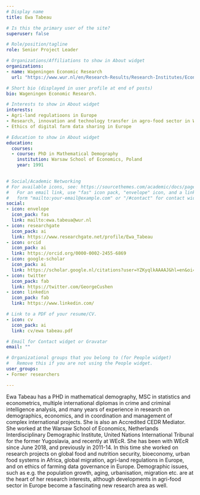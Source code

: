 ```yaml
---
# Display name
title: Ewa Tabeau

# Is this the primary user of the site?
superuser: false

# Role/position/tagline
role: Senior Project Leader

# Organizations/Affiliations to show in About widget
organizations:
- name: Wageningen Economic Research
  url: "https://www.wur.nl/en/Research-Results/Research-Institutes/Economic-Research.htm"

# Short bio (displayed in user profile at end of posts)
bio: Wageningen Economic Research.

# Interests to show in About widget
interests:
- Agri-land regulatioons in Europe
- Research, innovation and technology transfer in agro-food sector in Western Balkans
- Ethics of digital farm data sharing in Europe

# Education to show in About widget
education:
  courses:
  - course: PhD in Mathematical Demography
    institution: Warsaw School of Economics, Poland
    year: 1991

  
# Social/Academic Networking
# For available icons, see: https://sourcethemes.com/academic/docs/page-builder/#icons
#   For an email link, use "fas" icon pack, "envelope" icon, and a link in the
#   form "mailto:your-email@example.com" or "/#contact" for contact widget.
social:
- icon: envelope
  icon_pack: fas
  link: mailto:ewa.tabeua@wur.nl
- icon: researchgate
  icon_pack: ai
  link: https://www.researchgate.net/profile/Ewa_Tabeau
- icon: orcid
  icon_pack: ai
  link: https://orcid.org/0000-0002-2455-6869 
- icon: google-scholar
  icon_pack: ai
  link: https://scholar.google.nl/citations?user=YZKyqlkAAAAJ&hl=en&oi=ao
- icon: twitter
  icon_pack: fab
  link: https://twitter.com/GeorgeCushen
- icon: linkedin
  icon_pack: fab
  link: https://www.linkedin.com/

# Link to a PDF of your resume/CV.
- icon: cv
  icon_pack: ai
  link: cv/ewa tabeau.pdf

# Email for Contact widget or Gravatar
email: ""

# Organizational groups that you belong to (for People widget)
#   Remove this if you are not using the People widget.
user_groups:
- Former researchers

---
```

Ewa Tabeau has a PHD in mathematical demography, MSC in statistics and econometrics, multiple international diplomas in crime and criminal intelligence analysis, and many years of experience in research on demographics, economics, and in coordination and management of complex international projects. She is also an Accredited CEDR Mediator. 
She worked at the Warsaw School of Economics, Netherlands Interdisciplinary Demographic Institute, United Nations International Tribunal for the former Yugoslavia, and recently at WEcR. She has been with WEcR since June 2018, and previously in 2011-14. In this time she worked on research projects on global food and nutrition security, bioeconomy, urban food systems in Africa, global migration, agri-land regulations in Europe, and on ethics of farming data governance in Europe. Demographic issues, such as e.g. the population growth, aging, urbanisation, migration etc. are at the heart of her research interests, although developments in agri-food sector in Europe become a fascinating new research area as well. 
